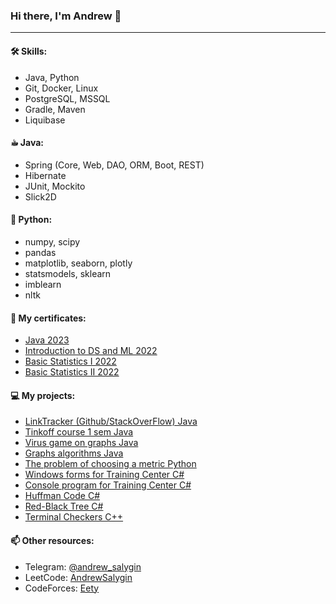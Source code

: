 ### Hi there, I'm Andrew 👋
---
#### 🛠 Skills:
- Java, Python
- Git, Docker, Linux
- PostgreSQL, MSSQL
- Gradle, Maven
- Liquibase

#### ☕︎ Java:
- Spring (Core, Web, DAO, ORM, Boot, REST)
- Hibernate
- JUnit, Mockito
- Slick2D

#### 🐍 Python:
- numpy, scipy
- pandas
- matplotlib, seaborn, plotly
- statsmodels, sklearn
- imblearn
- nltk

#### 📜 My certificates:
- [Java 2023](https://www.udemy.com/certificate/UC-637732ed-8dfe-4ba9-a6f2-2f1685d7a682/)
- [Introduction to DS and ML 2022](https://stepik.org/cert/1596482)
- [Basic Statistics I 2022](https://stepik.org/cert/1569856)
- [Basic Statistics II 2022](https://stepik.org/cert/1584809)

#### 💻 My projects:
- [LinkTracker (Github/StackOverFlow) Java](https://github.com/AndrewSalygin/java-course-2023-backend)
- [Tinkoff course 1 sem Java](https://github.com/AndrewSalygin/java-course-2023)
- [Virus game on graphs Java](https://github.com/AndrewSalygin/graphCourse/tree/game)
- [Graphs algorithms Java](https://github.com/AndrewSalygin/graphCourse)
- [The problem of choosing a metric Python](https://github.com/AndrewSalygin/metrics)
- [Windows forms for Training Center C#](https://github.com/AndrewSalygin/forms_for_training_center)
- [Console program for Training Center C#](https://github.com/AndrewSalygin/FitnessCenterConsole3Levels)
- [Huffman Code C#](https://github.com/AndrewSalygin/HuffmanCode)
- [Red-Black Tree C#](https://github.com/AndrewSalygin/RBTree_cs)
- [Terminal Checkers С++](https://github.com/AndrewSalygin/checkers)

#### 📫 Other resources:
- Telegram: [@andrew_salygin](https://t.me/andrew_salygin)
- LeetCode: [AndrewSalygin](https://leetcode.com/AndrewSalygin/)
- CodeForces: [Eety](https://codeforces.com/profile/Eety)
<!--
**AndrewSalygin/AndrewSalygin** is a ✨ _special_ ✨ repository because its `README.md` (this file) appears on your GitHub profile.

Here are some ideas to get you started:

- 🔭 I’m currently working on ...
 ...
- 👯 I’m looking to collaborate on ...
- 🤔 I’m looking for help with ...
- 💬 Ask me about ...
- 📫 How to reach me: ...
- 😄 Pronouns: ...
- ⚡ Fun fact: ...
-->
